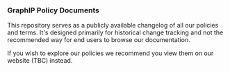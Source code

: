 ### GraphIP Policy Documents

This repository serves as a publicly available changelog of all our policies and terms. It's designed primarily for historical change tracking and not the recommended way for end users to browse our documentation.

If you wish to explore our policies we recommend you view them on our website (TBC) instead.